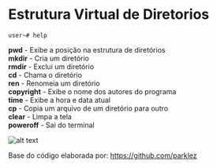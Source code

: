 # Estrutura Virtual de Diretorios

<code>user~# help</code>

**pwd** - Exibe a posição na estrutura de diretórios<br/>
**mkdir** - Cria um diretório<br/>
**rmdir** - Exclui um diretório<br/>
**cd** - Chama o diretório<br/>
**ren** - Renomeia um diretório<br/>
**copyright** - Exibe o nome dos autores do programa<br/>
**time** - Exibe a hora e data atual<br/>
**cp** - Copia um arquivo de um diretório para outro<br/>
**clear** - Limpa a tela<br/>
**poweroff** - Sai do terminal<br/>

![alt text](http://www.fatec.edu.br/wp-content/themes/fatec/img/logo-colorido.png)


Base do código elaborada por: <link>https://github.com/parklez<link/>
